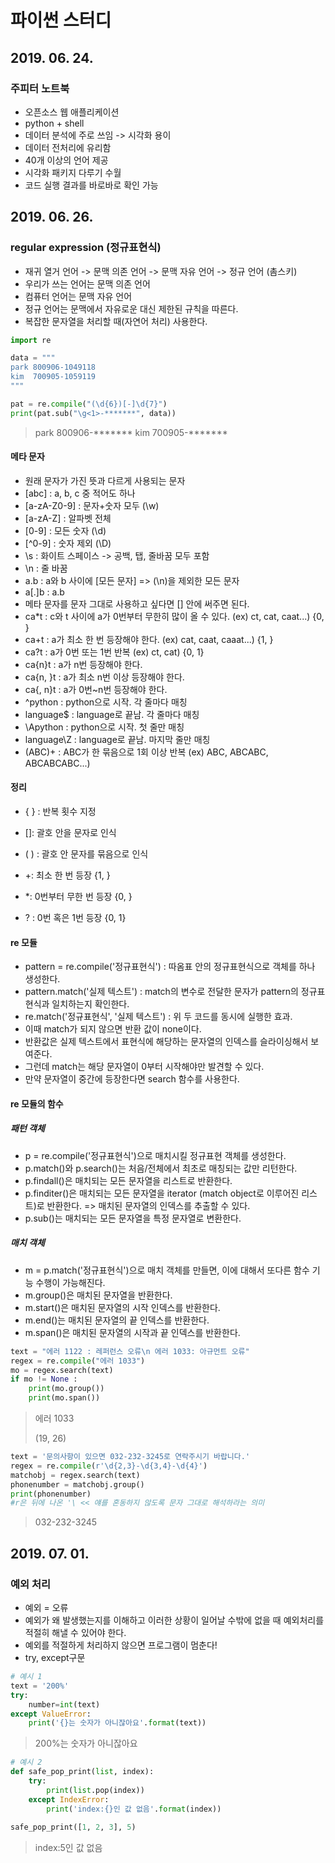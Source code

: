 # 파이썬 스터디

## 2019. 06. 24.

### 주피터 노트북

- 오픈소스 웹 애플리케이션
- python + shell
- 데이터 분석에 주로 쓰임 -> 시각화 용이
- 데이터 전처리에 유리함
- 40개 이상의 언어 제공
- 시각화 패키지 다루기 수월
- 코드 실행 결과를 바로바로 확인 가능



## 2019. 06. 26.

### regular expression (정규표현식)

- 재귀 열거 언어 -> 문맥 의존 언어 -> 문맥 자유 언어 -> 정규 언어 (촘스키)
- 우리가 쓰는 언어는 문맥 의존 언어
- 컴퓨터 언어는 문맥 자유 언어
- 정규 언어는 문맥에서 자유로운 대신 제한된 규칙을 따른다.
- 복잡한 문자열을 처리할 때(자연어 처리) 사용한다.



```python
import re

data = """
park 800906-1049118
kim  700905-1059119
"""

pat = re.compile("(\d{6})[-]\d{7}")
print(pat.sub("\g<1>-*******", data))

```

> park 800906-*******
> kim 700905-*******



#### 메타 문자

- 원래 문자가 가진 뜻과 다르게 사용되는 문자
- [abc] : a, b, c 중 적어도 하나
- [a-zA-Z0-9] : 문자+숫자 모두 (\w)
- [a-zA-Z] : 알파벳 전체
- [0-9] : 모든 숫자 (\d)
- [^0-9] : 숫자 제외 (\D)
- \s : 화이트 스페이스 -> 공백, 탭, 줄바꿈 모두 포함
- \n : 줄 바꿈
- a.b : a와 b 사이에 [모든 문자] => (\n)을 제외한 모든 문자
- a[.]b : a.b
- 메타 문자를 문자 그대로 사용하고 싶다면 [] 안에 써주면 된다.
- ca*t : c와 t 사이에 a가 0번부터 무한히 많이 올 수 있다. (ex) ct, cat, caat...) {0, }
- ca+t : a가 최소 한 번 등장해야 한다. (ex) cat, caat, caaat...) {1, }
- ca?t : a가 0번 또는 1번 반복 (ex) ct, cat) {0, 1}
- ca{n}t : a가 n번 등장해야 한다.
- ca{n, }t : a가 최소 n번 이상 등장해야 한다.
- ca{, n}t : a가 0번~n번 등장해야 한다.
- ^python : python으로 시작. 각 줄마다 매칭
- language$ : language로 끝남. 각 줄마다 매칭
- \Apython : python으로 시작. 첫 줄만 매칭
- language\Z : language로 끝남. 마지막 줄만 매칭
- (ABC)+ : ABC가 한 묶음으로 1회 이상 반복 (ex) ABC, ABCABC, ABCABCABC...)



#### 정리

- { } : 반복 횟수 지정

- []: 괄호 안을 문자로 인식

- ( ) : 괄호 안 문자를 묶음으로 인식

- +: 최소 한 번 등장 {1, }

- *: 0번부터 무한 번 등장 {0, }

- ? : 0번 혹은 1번 등장 {0, 1}

  

#### re 모듈

- pattern = re.compile('정규표현식') : 따옴표 안의 정규표현식으로 객체를 하나 생성한다.
- pattern.match('실제 텍스트') : match의 변수로 전달한 문자가 pattern의 정규표현식과 일치하는지 확인한다.
- re.match('정규표현식', '실제 텍스트') : 위 두 코드를 동시에 실행한 효과.
- 이때 match가 되지 않으면 반환 값이 none이다.
- 반환값은 실제 텍스트에서 표현식에 해당하는 문자열의 인덱스를 슬라이싱해서 보여준다.
- 그런데 match는 해당 문자열이 0부터 시작해야만 발견할 수 있다.
- 만약 문자열이 중간에 등장한다면 search 함수를 사용한다.



#### re 모듈의 함수

##### 패턴 객체

- p = re.compile('정규표현식')으로 매치시킬 정규표현 객체를 생성한다.
- p.match()와 p.search()는 처음/전체에서 최초로 매칭되는 값만 리턴한다.
- p.findall()은 매치되는 모든 문자열을 리스트로 반환한다.
- p.finditer()은 매치되는 모든 문자열을 iterator (match object로 이루어진 리스트)로 반환한다. => 매치된 문자열의 인덱스를 추출할 수 있다.
- p.sub()는 매치되는 모든 문자열을 특정 문자열로 변환한다.



##### 매치 객체

- m = p.match('정규표현식')으로 매치 객체를 만들면, 이에 대해서 또다른 함수 기능 수행이 가능해진다.
- m.group()은 매치된 문자열을 반환한다.
- m.start()은 매치된 문자열의 시작 인덱스를 반환한다.
- m.end()는 매치된 문자열의 끝 인덱스를 반환한다.
- m.span()은 매치된 문자열의 시작과 끝 인덱스를 반환한다.



```python
text = "에러 1122 : 레퍼런스 오류\n 에러 1033: 아규먼트 오류"
regex = re.compile("에러 1033")
mo = regex.search(text)
if mo != None :
    print(mo.group())
    print(mo.span())
```

> 에러 1033
>
> (19, 26)



```python
text = '문의사항이 있으면 032-232-3245로 연락주시기 바랍니다.'
regex = re.compile(r'\d{2,3}-\d{3,4}-\d{4}')
matchobj = regex.search(text)
phonenumber = matchobj.group()
print(phonenumber)
#r은 뒤에 나온 '\ << 얘를 혼동하지 않도록 문자 그대로 해석하라는 의미
```

> 032-232-3245



## 2019. 07. 01.

### 예외 처리

- 예외 = 오류
- 예외가 왜 발생했는지를 이해하고 이러한 상황이 일어날 수밖에 없을 때 예외처리를 적절히 해낼 수 있어야 한다.
- 예외를 적절하게 처리하지 않으면 프로그램이 멈춘다!
- try, except구문

```python
# 예시 1
text = '200%'
try:
    number=int(text)
except ValueError:
    print('{}는 숫자가 아니잖아요'.format(text))
```

> 200%는 숫자가 아니잖아요

```python
# 예시 2
def safe_pop_print(list, index):
    try:
        print(list.pop(index))
    except IndexError:
        print('index:{}인 값 없음'.format(index))
    
safe_pop_print([1, 2, 3], 5)
```

> index:5인 값 없음

